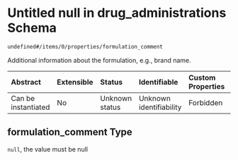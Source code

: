 # Untitled null in drug\_administrations Schema

```txt
undefined#/items/0/properties/formulation_comment
```

Additional information about the formulation, e.g., brand name.

| Abstract            | Extensible | Status         | Identifiable            | Custom Properties | Additional Properties | Access Restrictions | Defined In                                                                                                             |
| :------------------ | :--------- | :------------- | :---------------------- | :---------------- | :-------------------- | :------------------ | :--------------------------------------------------------------------------------------------------------------------- |
| Can be instantiated | No         | Unknown status | Unknown identifiability | Forbidden         | Allowed               | none                | [drug\_administration\_protocol.schema.json\*](../out/drug_administration_protocol.schema.json "open original schema") |

## formulation\_comment Type

`null`, the value must be null
